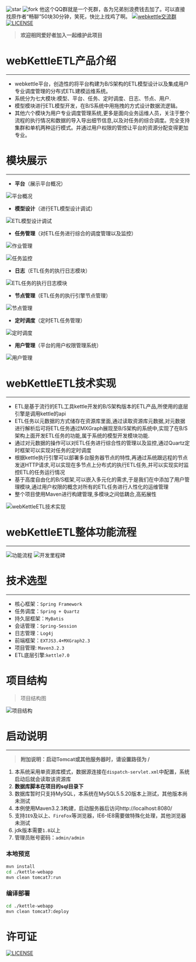 
![star](https://img.shields.io/github/stars/JoeyBling/webkettle "star")
![fork](https://img.shields.io/github/forks/JoeyBling/webkettle "fork")
他这个QQ群就是一个死群，各为兄弟别浪费钱去加了。可以直接找原作者“畅聊”50块30分钟，笑死，快比上找鸡了啊。
[![webkettle交流群](https://img.shields.io/badge/QQ群-487063343-red.svg "webkettle交流群")](https://jq.qq.com/?_wv=1027&k=55kiWBY "webkettle交流群")
[![LICENSE](https://img.shields.io/github/license/JoeyBling/webkettle "LICENSE")](./LICENSE "LICENSE")

> **欢迎相同爱好者加入一起维护此项目**

#  webKettleETL产品介绍
-------------------------

-  webkettle平台，创造性的将平台构建为B/S架构的ETL模型设计以及集成用户专业调度管理的分布式ETL建模运维系统。
-  系统分为七大模块:模型、平台、任务、定时调度、日志、节点、用户.
-  模型模块进行ETL模型开发，在B/S系统中用拖拽的方式设计数据流逻辑。
-  其他六个模块为用户专业调度管理系统,更多是面向业务运维人员，关注于整个流程的执行情况和数据的导入导出细节信息,以及对任务的综合调度。完全支持集群和单机两种运行模式。并通过用户权限的管控让平台的资源分配变得更加专业。

# 模块展示
--------------------------
- **平台**（展示平台概况）

![](./examples/images/平台概况_mini.png "平台概况")

- **模型设计**（进行ETL模型设计调试）

![](./examples/images/ETL模型设计调试_mini.png "ETL模型设计调试")

- **任务管理**（对ETL任务进行综合的调度管理以及监控）

![](./examples/images/作业管理_mini.png "作业管理")

![](./examples/images/任务监控_mini.png "任务监控")

- **日志**（ETL任务的执行日志模块）

![](./examples/images/ETL任务的执行日志模块_mini.png "ETL任务的执行日志模块")

-  **节点管理**（ETL任务的执行引擎节点管理）

![](./examples/images/节点管理_mini.png "节点管理")

-  **定时调度**（定时ETL任务管理）

![](./examples/images/定时调度_mini.png "定时调度")

-  **用户管理**（平台的用户权限管理系统）

![](./examples/images/用户管理_mini.png "用户管理")

#  webKettleETL技术实现
-------------------------
- ETL是基于流行的ETL工具kettle开发的B/S架构版本的ETL产品,所使用的底层引擎是调用kettle的api
- ETL任务以元数据的方式储存在资源库里面,通过读取资源库元数据,对元数据进行解析后可将ETL任务通过MXGraph展现至B/S架构的系统中,实现了在B/S架构上面开发ETL任务的功能,属于系统的模型开发模块功能.
- 通过对元数据的操作可以对ETL任务进行综合性的管理以及监控,通过Quartz定时框架可以实现对任务的定时调度
- 根据kettle执行引擎可以部署多台服务器节点的特性,再通过系统跟远程的节点发送HTTP请求,可以实现在多节点上分布式的执行ETL任务,并可以实现实时监控ETL的任务运行情况
- 基于高度自由化的B/S框架,可以嵌入多元化的需求,于是我们在中添加了用户管理模块,通过用户权限的概念对所有的ETL任务进行人性化的运维管理
- 整个项目使用Maven进行构建管理,多模块之间低耦合,高拓展性

![](./examples/images/技术实现_mini.png "webKettleETL技术实现")


# webKettleETL整体功能流程
--------------------------
![](./examples/images/功能流程_mini.png "功能流程")
![](./examples/images/开发里程碑_mini.png "开发里程碑")

# 技术选型
--------------------------

- 核心框架：```Spring Framework```
- 任务调度：```Spring + Quartz```
- 持久层框架：```MyBatis```
- 会话管理：```Spring-Session```
- 日志管理：```Log4j```
- 前端框架：```EXTJS3.4+MXGraph2.3```
- 项目管理: ```Maven3.2.3```
- ETL底层引擎:```kettle7.0```

# 项目结构
> 项目结构图

![](./examples/images/项目结构_mini.png "项目结构")

# 启动说明
--------------------------

> **附加说明：启动Tomcat或其他服务器时，请设置路径为 /**

1. 本系统采用单资源库模式，数据源连接在```dispatch-servlet.xml```中配置，系统启动后就会读取该资源库
2. **数据库脚本在项目的sql目录下**
3. 数据库暂时只支持MySQL，本系统在MySQL5.5.20版本上测试，其他版本尚未测试
4. 本例使用Maven3.2.3构建，启动服务器后访问http://localhost:8080/
5. 支持`IE9`及以上、`FireFox`等浏览器，IE6-IE8需要做特殊化处理，其他浏览器未测试
6. jdk版本需要```1.8```以上
7. 管理员账号密码：```admin/admin```

### 本地预览
```bash
mvn install
cd ./kettle-webapp
mvn clean tomcat7:run
```

### 编译部署
```bash
cd ./kettle-webapp
mvn clean tomcat7:deploy
```

# 许可证
[![LICENSE](https://img.shields.io/github/license/JoeyBling/webkettle "LICENSE")](./LICENSE "LICENSE")
